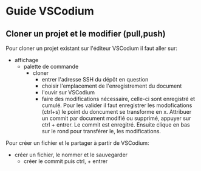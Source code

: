# Guide VSCodium
## Cloner un projet et le modifier (pull,push)
Pour cloner un projet existant sur l'éditeur VSCodium il faut aller sur: 
- affichage
    - palette de commande
        - cloner
            - entrer l'adresse SSH du dépôt en question
            - choisir l'emplacement de l'enregistrement du document
            - l'ouvir sur VSCodium
            - faire des modifications nécessaire, celle-ci sont enregistré et cumulé. Pour les valider il faut enregistrer les modofications (ctrl+s) le point du doncument se transforme en x. Attribuer un commit par document modifié ou supprimé, appuyer sur ctrl + entrer. Le commit est enregitré. Ensuite clique en bas sur le rond pour transférer le, les modifications. 

Pour créer un fichier et le partager à partir de VSCodium: 
- créer un fichier, le nommer et le sauvegarder
    - créer le commit puis ctrl, + entrer